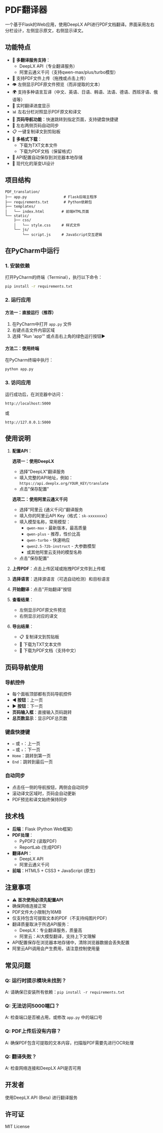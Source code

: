 # PDF翻译器

一个基于Flask的Web应用，使用DeepLX API进行PDF文档翻译。界面采用左右分栏设计，左侧显示原文，右侧显示译文。

## 功能特点

- 🔑 **多翻译服务支持**：
  - DeepLX API（专业翻译服务）
  - 阿里云通义千问（支持qwen-max/plus/turbo模型）
- 📄 支持PDF文件上传（拖拽或点击上传）
- 👁️ 左侧显示PDF原文件预览（而非提取的文本）
- 🌍 支持多种语言互译（中文、英语、日语、韩语、法语、德语、西班牙语、俄语等）
- 🔄 实时翻译进度显示
- 📊 左右分栏对照显示PDF原文和译文
- 📑 **页码导航功能**：快速跳转到指定页面，支持键盘快捷键
- 🔗 左右两侧页码自动同步
- 📋 一键复制译文到剪贴板
- 💾 **多格式下载**：
  - 下载为TXT文本文件
  - 下载为PDF文档（保留格式）
- 💾 API配置自动保存到浏览器本地存储
- 🎨 现代化的渐变UI设计

## 项目结构

```
PDF_translation/
├── app.py                 # Flask后端主程序
├── requirements.txt       # Python依赖包
├── templates/
│   └── index.html        # 前端HTML页面
└── static/
    ├── css/
    │   └── style.css     # 样式文件
    └── js/
        └── script.js     # JavaScript交互逻辑
```

## 在PyCharm中运行

### 1. 安装依赖

打开PyCharm的终端（Terminal），执行以下命令：

```bash
pip install -r requirements.txt
```

### 2. 运行应用

#### 方法一：直接运行（推荐）

1. 在PyCharm中打开 `app.py` 文件
2. 右键点击文件内容区域
3. 选择 "Run 'app'" 或点击右上角的绿色运行按钮▶️

#### 方法二：使用终端

在PyCharm终端中执行：

```bash
python app.py
```

### 3. 访问应用

运行成功后，在浏览器中访问：

```
http://localhost:5000
```

或

```
http://127.0.0.1:5000
```

## 使用说明

1. **配置API**：

   **选项一：使用DeepLX**
   - 选择"DeepLX"翻译服务
   - 填入完整的API地址，例如：`https://api.deeplx.org/YOUR_KEY/translate`
   - 点击"保存配置"

   **选项二：使用阿里云通义千问**
   - 选择"阿里云 (通义千问)"翻译服务
   - 填入你的阿里云API Key（格式：`sk-xxxxxxxx`）
   - 填入模型名称，常用模型：
     - `qwen-max` - 最新版本，最高质量
     - `qwen-plus` - 推荐，性价比高
     - `qwen-turbo` - 快速响应
     - `qwen2.5-72b-instruct` - 大参数模型
     - 或其他阿里云支持的模型名称
   - 点击"保存配置"

2. **上传PDF**：点击上传区域或拖拽PDF文件到上传框

3. **选择语言**：选择源语言（可选自动检测）和目标语言

4. **开始翻译**：点击"开始翻译"按钮

5. **查看结果**：
   - 左侧显示PDF原文件预览
   - 右侧显示对应的译文

6. **导出结果**：
   - 📋 复制译文到剪贴板
   - 📄 下载为TXT文本文件
   - 📕 下载为PDF文档（支持中文）

## 页码导航使用

### 导航控件
- 每个面板顶部都有页码导航控件
- **◀ 按钮**：上一页
- **▶ 按钮**：下一页
- **页码输入框**：直接输入页码跳转
- **总页数显示**：显示PDF总页数

### 键盘快捷键
- `←` 或 `↑`：上一页
- `→` 或 `↓`：下一页
- `Home`：跳转到第一页
- `End`：跳转到最后一页

### 自动同步
- 点击任一侧的导航按钮，两侧会自动同步
- 滚动译文区域时，页码会自动更新
- PDF预览和译文始终保持同步

## 技术栈

- **后端**：Flask (Python Web框架)
- **PDF处理**：
  - PyPDF2 (读取PDF)
  - ReportLab (生成PDF)
- **翻译API**：
  - DeepLX API
  - 阿里云通义千问
- **前端**：HTML5 + CSS3 + JavaScript (原生)

## 注意事项

- ⚠️ **首次使用必须先配置API**
- 确保网络连接正常
- PDF文件大小限制为16MB
- 仅支持包含可提取文本的PDF（不支持纯图片PDF）
- 翻译质量取决于所选API服务：
  - DeepLX：专业翻译服务，质量高
  - 阿里云：AI大模型翻译，支持上下文理解
- API配置保存在浏览器本地存储中，清除浏览器数据会丢失配置
- 阿里云API调用会产生费用，请注意控制使用量

## 常见问题

### Q: 运行时提示模块未找到？
A: 请确保已安装所有依赖：`pip install -r requirements.txt`

### Q: 无法访问5000端口？
A: 检查端口是否被占用，或修改 `app.py` 中的端口号

### Q: PDF上传后没有内容？
A: 确保PDF包含可提取的文本内容，扫描版PDF需要先进行OCR处理

### Q: 翻译失败？
A: 检查网络连接和DeepLX API是否可用

## 开发者

使用DeepLX API (Beta) 进行翻译服务

## 许可证

MIT License

